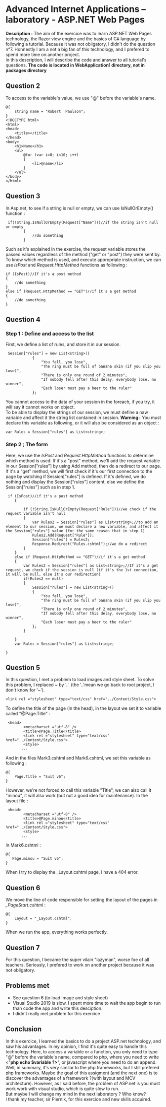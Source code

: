 # Advanced Internet Applications – laboratory - ASP.NET Web Pages

**Description :** The aim of the exercice was to learn ASP.NET Web Pages technology, the Razor view engine and the basics of C# language by following a tutorial.
Because it was not obligatory, I didn't do the question n°7. Honnestly I am a not a big fan of this technology, and I prefered to spend more time on another project.  
In this description, I will describe the code and answer to all tutorial's questions.
**The code is located in WebApplication1 directory, not in packages directory**

## Question 2

To access to the variable's value, we use "@" before the variable's name.
```
@{ 
    string name = "Robert  Paulson";
}
<!DOCTYPE html>
<html>
<head>
    <title></title>
</head>
<body>
    <h1>Name</h1>
    <ul>
        @for (var i=0; i<10; i++)
        {
            <li>@name</li>
        }
    </ul>
</body>
</html>
```

## Question 3
In Asp.net, to see if a string is null or empty, we can use IsNullOrEmpty() function :
```
 if(!String.IsNullOrEmpty(Request["Name"]))//if the string isn't null or empty
        {
            //do something
        }
```

Such as it's explained in the exercise, the request variable stores the passed values regardless of the method ("get" or "post") they were sent by. To know which method is used, and execute appropriate instruction, we can use *IsPost* and *Request.HttpMethod* functions as following :
```
if (IsPost)//If it's a post method
{
    //do something
}
else if (Request.HttpMethod == "GET")//if it's a get method
{
    //do something
}
```
## Question 4
### Step 1 : Define and access to the list
First, we define a list of rules, and store it in our session.
```
 Session["rules"] = new List<string>()
            {
                "You fall, you lose",
                "The ring must be full of banana skin (if you slip you lose)",
                "There is only one round of 2 minutes",
                "If nobody fell after this delay, everybody lose, no winner",
                "Each loser must pay a beer to the ruler"
            };
```
You cannot access to the data of your session in the foreach, if you try, it will say it cannot works on object.  
To be able to display the strings of our session, we must define a naw variable and affect it the string list contained in session.
**Warning :** You must declare this variable as following, or it will also be considered as an object :
```
var Rules = Session["rules"] as List<string>;
```

### Step 2 ; The form
Here, we use the *IsPost* and *Request.HttpMethod* functions to determine which method is used. If it's a "post" method, we'll add the request variable in our Session["rules"] by using Add method, then do a redirect to our page. If it's a "get" method, we will first check if it's our first connection to the page by watching if Session["rules"] is defined. If it's defined, we do nothing and display the Session["rules"] content, else we define the Session["rules"] such as in step 1.
```
 if (IsPost)//if it's a post method
    {
        
        if (!String.IsNullOrEmpty(Request["Rule"]))//we check if the request variable isn't null
        {
            var Rules2 = Session["rules"] as List<string>;//to add an element to our session, we must declare a new variable, and affect it the Session["rules"] value (for the same reason that in step 1)
            Rules2.Add(Request["Rule"]);
            Session["rules"] = Rules2;
            Response.Redirect("Rules.cshtml");//we do a redirect
        }
    }
    else if (Request.HttpMethod == "GET")//if it's a get method
    {
        var Rules2 = Session["rules"] as List<string>;//If it's a get request, we check if the session is null (if it's the 1st connection, it will be null, else it's our redirection)
        if(Rules2 == null)
        {
            Session["rules"] = new List<string>()
            {
                "You fall, you lose",
                "The ring must be full of banana skin (if you slip you lose)",
                "There is only one round of 2 minutes",
                "If nobody fell after this delay, everybody lose, no winner",
                "Each loser must pay a beer to the ruler"
            };
        }

    }
    var Rules = Session["rules"] as List<string>;

}
```
## Question 5

In this question, I met a problem to load images and style sheet. To solve this problem, I replaced ~ by '..' (the '..'mean we go back to root project, I don't know for '~').
```
<link rel ="stylesheet" type="text/css" href="../Content/Style.css">
```

To define the title of the page (in the head), in the layout we set it to variable called "@Page.Title" :
```
 <head>
        <metacharset ="utf-8" />
        <title>@Page.Title</title>
        <link rel ="stylesheet" type="text/css" href="../Content/Style.css">
        <style>
       ...
 ```
And in the files Mark3.cshtml and Mark6.cshtml, we set this variable as following :
```
@{
    Page.Title = "Suit v6";
}
```

However, we're not forced to call this variable "Title", we can also call it "minou", it will also work (but not a good idea for maintenance).
In the layout file :
```
 <head>
        <metacharset ="utf-8" />
        <title>@Page.minou</title>
        <link rel ="stylesheet" type="text/css" href="../Content/Style.css">
        <style>
       ...
 ```
 In Mark6.cshtml :
 ```
@{
    Page.minou = "Suit v6";
}
```

When I try to display the _Layout.cshtml page, I have a 404 error.


## Question 6
We move the line of code responsible for setting the layout of the pages in *_PageStart.cshtml* :
```
@{
    Layout = "_Layout.cshtml";
}
```
When we run the app, everything works perfectly.


## Question 7
For this question, I became the super vilain "lazyman", worse foe of all teachers. Seriously, I prefered to work on another project because it was not obligatory.

## Problems met
* See question 6 (to load image and style sheet)
* Visual Studio 2019 is slow. I spent more time to wait the app begin to run than code the app and write this desciption.
* I didn't really met problem for this exercice

## Conclusion
In this exercice, I learned the basics to do a project ASP.net technology, and saw his advantages. In my opinion, I find it's quite easy to handle this technology. Here, to access a variable or a function, you only need to type "@" before the variable's name, compared to php, where you need to write <"**php echo $variable ?>**", or javascript where you need to do an append.  
Well, in summary, it's very similar to the php frameworks, but I still prefered php frameworks. Maybe the goal of this assigment (and the next one) is to discover the advantages of a framework ?(with layout and MCV architecture). However, as I said before, the problem of ASP.net is you must work work with visual studio, which is quite slow to run.   
But maybe I will change my mind in the next laboratory ? Who know?  
I thank my teacher, sir Piernik, for this exercice and new skills acquired.



